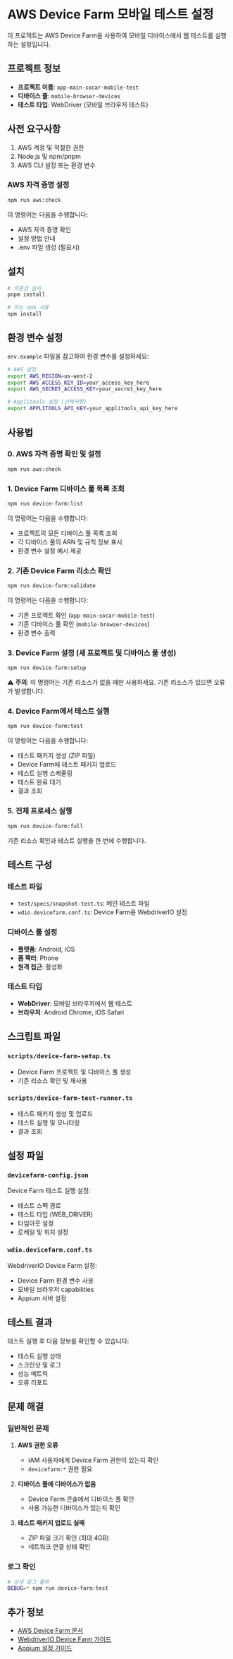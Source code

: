 # AWS Device Farm 모바일 테스트 설정

이 프로젝트는 AWS Device Farm을 사용하여 모바일 디바이스에서 웹 테스트를 실행하는 설정입니다.

## 프로젝트 정보

- **프로젝트 이름**: `app-main-socar-mobile-test`
- **디바이스 풀**: `mobile-browser-devices`
- **테스트 타입**: WebDriver (모바일 브라우저 테스트)

## 사전 요구사항

1. AWS 계정 및 적절한 권한
2. Node.js 및 npm/pnpm
3. AWS CLI 설정 또는 환경 변수

### AWS 자격 증명 설정

```bash
npm run aws:check
```

이 명령어는 다음을 수행합니다:

- AWS 자격 증명 확인
- 설정 방법 안내
- .env 파일 생성 (필요시)

## 설치

```bash
# 의존성 설치
pnpm install

# 또는 npm 사용
npm install
```

## 환경 변수 설정

`env.example` 파일을 참고하여 환경 변수를 설정하세요:

```bash
# AWS 설정
export AWS_REGION=us-west-2
export AWS_ACCESS_KEY_ID=your_access_key_here
export AWS_SECRET_ACCESS_KEY=your_secret_key_here

# Applitools 설정 (선택사항)
export APPLITOOLS_API_KEY=your_applitools_api_key_here
```

## 사용법

### 0. AWS 자격 증명 확인 및 설정

```bash
npm run aws:check
```

### 1. Device Farm 디바이스 풀 목록 조회

```bash
npm run device-farm:list
```

이 명령어는 다음을 수행합니다:

- 프로젝트의 모든 디바이스 풀 목록 조회
- 각 디바이스 풀의 ARN 및 규칙 정보 표시
- 환경 변수 설정 예시 제공

### 2. 기존 Device Farm 리소스 확인

```bash
npm run device-farm:validate
```

이 명령어는 다음을 수행합니다:

- 기존 프로젝트 확인 (`app-main-socar-mobile-test`)
- 기존 디바이스 풀 확인 (`mobile-browser-devices`)
- 환경 변수 출력

### 3. Device Farm 설정 (새 프로젝트 및 디바이스 풀 생성)

```bash
npm run device-farm:setup
```

⚠️ **주의**: 이 명령어는 기존 리소스가 없을 때만 사용하세요. 기존 리소스가 있으면 오류가 발생합니다.

### 4. Device Farm에서 테스트 실행

```bash
npm run device-farm:test
```

이 명령어는 다음을 수행합니다:

- 테스트 패키지 생성 (ZIP 파일)
- Device Farm에 테스트 패키지 업로드
- 테스트 실행 스케줄링
- 테스트 완료 대기
- 결과 조회

### 5. 전체 프로세스 실행

```bash
npm run device-farm:full
```

기존 리소스 확인과 테스트 실행을 한 번에 수행합니다.

## 테스트 구성

### 테스트 파일

- `test/specs/snapshot-test.ts`: 메인 테스트 파일
- `wdio.devicefarm.conf.ts`: Device Farm용 WebdriverIO 설정

### 디바이스 풀 설정

- **플랫폼**: Android, iOS
- **폼 팩터**: Phone
- **원격 접근**: 활성화

### 테스트 타입

- **WebDriver**: 모바일 브라우저에서 웹 테스트
- **브라우저**: Android Chrome, iOS Safari

## 스크립트 파일

### `scripts/device-farm-setup.ts`

- Device Farm 프로젝트 및 디바이스 풀 생성
- 기존 리소스 확인 및 재사용

### `scripts/device-farm-test-runner.ts`

- 테스트 패키지 생성 및 업로드
- 테스트 실행 및 모니터링
- 결과 조회

## 설정 파일

### `devicefarm-config.json`

Device Farm 테스트 실행 설정:

- 테스트 스펙 경로
- 테스트 타입 (WEB_DRIVER)
- 타임아웃 설정
- 로케일 및 위치 설정

### `wdio.devicefarm.conf.ts`

WebdriverIO Device Farm 설정:

- Device Farm 환경 변수 사용
- 모바일 브라우저 capabilities
- Appium 서버 설정

## 테스트 결과

테스트 실행 후 다음 정보를 확인할 수 있습니다:

- 테스트 실행 상태
- 스크린샷 및 로그
- 성능 메트릭
- 오류 리포트

## 문제 해결

### 일반적인 문제

1. **AWS 권한 오류**

   - IAM 사용자에게 Device Farm 권한이 있는지 확인
   - `devicefarm:*` 권한 필요

2. **디바이스 풀에 디바이스가 없음**

   - Device Farm 콘솔에서 디바이스 풀 확인
   - 사용 가능한 디바이스가 있는지 확인

3. **테스트 패키지 업로드 실패**
   - ZIP 파일 크기 확인 (최대 4GB)
   - 네트워크 연결 상태 확인

### 로그 확인

```bash
# 상세 로그 출력
DEBUG=* npm run device-farm:test
```

## 추가 정보

- [AWS Device Farm 문서](https://docs.aws.amazon.com/devicefarm/)
- [WebdriverIO Device Farm 가이드](https://webdriver.io/docs/devicefarm/)
- [Appium 설정 가이드](https://appium.io/docs/en/about-appium/intro/)
